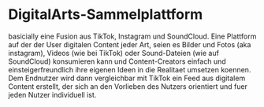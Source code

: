 # DigitalArts-Sammelplattform
basicially eine Fusion aus TikTok, Instagram und SoundCloud.
Eine Plattform auf der der User digitalen Content jeder Art, seien es Bilder und Fotos (aka instagram), Videos (wie bei TikTok) oder Sound-Dateien (wie auf SoundCloud) konsumieren kann und Content-Creators einfach und einsteigerfreundlich ihre eigenen Ideen in die Realitaet umsetzen koennen.
Dem Endnutzer wird dann vergleichbar mit TikTok ein Feed aus digitalem Content erstellt, der sich an den Vorlieben des Nutzers orientiert und fuer jeden Nutzer individuell ist.
